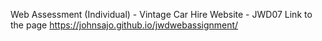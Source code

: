 Web Assessment (Individual) - Vintage Car Hire Website - JWD07
Link to the page
https://johnsajo.github.io/jwdwebassignment/
